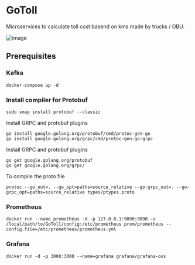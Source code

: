 # GoToll

Microservices to calculate toll cost basend on kms made by trucks / OBU.

![image](https://github.com/DenisBytes/GoToll/assets/130691305/7a962108-4a5b-4657-8a0e-bf928af75e33)

## Prerequisites


### Kafka

```
docker-compose up -d
```

### Install compiler for Protobuf

```
sudo snap install protobuf --classic
```


Install GRPC and protobuf plugins

```
go install google.golang.org/protobuf/cmd/protoc-gen-go
go install google.golang.org/grpc/cmd/protoc-gen-go-grpc
```


Install GRPC and protobuf plugins

```
go get google.golang.org/protobuf
go get google.golang.org/grpc/
```


To compile the proto file

```
protoc --go_out=. --go_opt=paths=source_relative --go-grpc_out=. --go-grpc_opt=paths=source_relative types/ptypes.proto
```

### Prometheus


```
docker run --name prometheus -d -p 127.0.0.1:9090:9090 -v /local/path/to/GoToll/config:/etc/prometheus prom/prometheus --config.file=/etc/prometheus/prometheus.yml
```

### Grafana


```
docker run -d -p 3000:3000 --name=grafana grafana/grafana-oss
```

